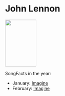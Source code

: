 # John Lennon

<img src="https://upload.wikimedia.org/wikipedia/en/thumb/2/2a/Lennon_Imagine_Sleeve_1975.jpg/220px-Lennon_Imagine_Sleeve_1975.jpg" height="150" width="100" />

SongFacts in the year:

- January: [Imagine](../song/jan/imagine.md)
- February: [Imagine](../song/jan/imagine.md)
